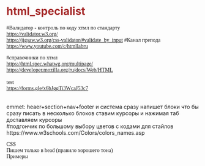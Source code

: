 # html_specialist<br>
#Валидатор - контроль по коду хтмл по стандарту<br>
https://validator.w3.org/<br>
https://jigsaw.w3.org/css-validator/#validate_by_input
#Канал препода<br>
https://www.youtube.com/c/htmllabru<br>

#справочники по хтмл<br>
https://html.spec.whatwg.org/multipage/<br>
https://developer.mozilla.org/ru/docs/Web/HTML<br>
<br>
test<br>
https://forms.gle/x6bJggTi3WcaJ53c7

<br>
emmet:
heaer+section+nav+footer и система сразу напишет блоки
что бы сразу писать в несколько блоков ставим курсоры и нажимая таб доставляем курсоры <br>
#подгончик по большому выбору цветов с кодами для стайлов<br>
https://www.w3schools.com/Colors/colors_names.asp<br>



CSS<br>
Пишем только в head (правило хорошего тона)<br>
Примеры<br>
<code>
    <style>
        h1 {
            color: brown;
        }
        h3 {
            color: aqua;
        }
        p {
            font-family:Gill Sans;
        }
        #courses {
            background: lightgreen;
        }
        .dark {
            background-color: black;
            color: aliceblue;
        }
    </style>
</code>
